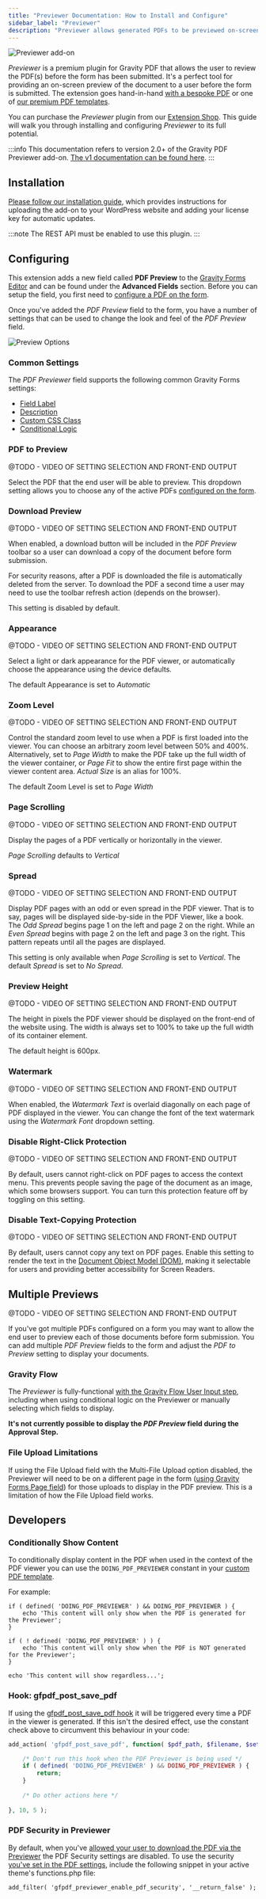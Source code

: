 ```yaml
---
title: "Previewer Documentation: How to Install and Configure"
sidebar_label: "Previewer"
description: "Previewer allows generated PDFs to be previewed on-screen before a Gravity Forms submission. It includes live reloading and watermark support."
---
```


![Previewer add-on](https://resources.gravitypdf.com/uploads/edd/2017/08/cover-artwork-1.png)

*Previewer* is a premium plugin for Gravity PDF that allows the user to review the PDF(s) before the form has been submitted. It's a perfect tool for providing an on-screen preview of the document to a user before the form is submitted. The extension goes hand-in-hand [with a bespoke PDF](https://gravitypdf.com/integration-services/) or one of [our premium PDF templates](https://gravitypdf.com/store/#templates).

You can purchase the *Previewer* plugin from our [Extension Shop](https://gravitypdf.com/shop/previewer-add-on/). This guide will walk you through installing and configuring *Previewer* to its full potential.

:::info
This documentation refers to version 2.0+ of the Gravity PDF Previewer add-on. [The v1 documentation can be found here](../../v5/shop-plugin-previewer-add-on.md). 
:::

## Installation 

[Please follow our installation guide](installing-upgrading-extensions.md), which provides instructions for uploading the add-on to your WordPress website and adding your license key for automatic updates.

:::note
The REST API must be enabled to use this plugin.
:::

## Configuring 

This extension adds a new field called **PDF Preview** to the [Gravity Forms Editor](https://docs.gravityforms.com/create-a-new-form/) and can be found under the **Advanced Fields** section. Before you can setup the field, you first need to [configure a PDF on the form](../users/setup-pdf.md).

Once you've added the *PDF Preview* field to the form, you have a number of settings that can be used to change the look and feel of the _PDF Preview_ field.

![Preview Options](https://resources.gravitypdf.com/uploads/2022/03/v6.2-Previewer-Add-On.png)

### Common Settings

The *PDF Previewer* field supports the following common Gravity Forms settings:

- [Field Label](https://docs.gravityforms.com/common-field-settings/#h-field-label)
- [Description](https://docs.gravityforms.com/common-field-settings/#h-description)
- [Custom CSS Class](https://docs.gravityforms.com/common-field-settings/#h-custom-css-class)
- [Conditional Logic](https://docs.gravityforms.com/common-field-settings/#h-conditional-logic-fly-out)

### PDF to Preview  

@TODO - VIDEO OF SETTING SELECTION AND FRONT-END OUTPUT

Select the PDF that the end user will be able to preview. This dropdown setting allows you to choose any of the active PDFs [configured on the form](../users/setup-pdf.md). 

### Download Preview

@TODO - VIDEO OF SETTING SELECTION AND FRONT-END OUTPUT

When enabled, a download button will be included in the _PDF Preview_ toolbar so a user can download a copy of the document before form submission.

For security reasons, after a PDF is downloaded the file is automatically deleted from the server. To download the PDF a second time a user may need to use the toolbar refresh action (depends on the browser).

This setting is disabled by default.

### Appearance

@TODO - VIDEO OF SETTING SELECTION AND FRONT-END OUTPUT

Select a light or dark appearance for the PDF viewer, or automatically choose the appearance using the device defaults.

The default Appearance is set to _Automatic_

### Zoom Level

@TODO - VIDEO OF SETTING SELECTION AND FRONT-END OUTPUT

Control the standard zoom level to use when a PDF is first loaded into the viewer. You can choose an arbitrary zoom level between 50% and 400%. Alternatively, set to _Page Width_ to make the PDF take up the full width of the viewer container, or _Page Fit_ to show the entire first page within the viewer content area. _Actual Size_ is an alias for 100%.

The default Zoom Level is set to _Page Width_

### Page Scrolling

@TODO - VIDEO OF SETTING SELECTION AND FRONT-END OUTPUT

Display the pages of a PDF vertically or horizontally in the viewer. 

_Page Scrolling_ defaults to _Vertical_

### Spread

@TODO - VIDEO OF SETTING SELECTION AND FRONT-END OUTPUT

Display PDF pages with an odd or even spread in the PDF viewer. That is to say, pages will be displayed side-by-side in the PDF Viewer, like a book. The _Odd Spread_ begins page 1 on the left and page 2 on the right. While an _Even Spread_ begins with page 2 on the left and page 3 on the right. This pattern repeats until all the pages are displayed.

This setting is only available when _Page Scrolling_ is set to _Vertical_. The default _Spread_ is set to _No Spread_.

### Preview Height

@TODO - VIDEO OF SETTING SELECTION AND FRONT-END OUTPUT

The height in pixels the PDF viewer should be displayed on the front-end of the website using. The width is always set to 100% to take up the full width of its container element.

The default height is 600px.

### Watermark

@TODO - VIDEO OF SETTING SELECTION AND FRONT-END OUTPUT

When enabled, the _Watermark Text_ is overlaid diagonally on each page of PDF displayed in the viewer. You can change the font of the text watermark using the _Watermark Font_ dropdown setting.

### Disable Right-Click Protection

@TODO - VIDEO OF SETTING SELECTION AND FRONT-END OUTPUT

By default, users cannot right-click on PDF pages to access the context menu. This prevents people saving the page of the document as an image, which some browsers support. You can turn this protection feature off by toggling on this setting.

### Disable Text-Copying Protection

@TODO - VIDEO OF SETTING SELECTION AND FRONT-END OUTPUT

By default, users cannot copy any text on PDF pages. Enable this setting to render the text in the [Document Object Model (DOM)](https://developer.mozilla.org/en-US/docs/Web/API/Document_Object_Model/Introduction), making it selectable for users and providing better accessibility for Screen Readers.

## Multiple Previews

@TODO - VIDEO OF SETTING SELECTION AND FRONT-END OUTPUT

If you've got multiple PDFs configured on a form you may want to allow the end user to preview each of those documents before form submission. You can add multiple *PDF Preview* fields to the form and adjust the _PDF to Preview_ setting to display your documents.

### Gravity Flow

The *Previewer* is fully-functional [with the Gravity Flow User Input step](https://gravityflow.io/?ref=12), including when using conditional logic on the Previewer or manually selecting which fields to display. 

**It's not currently possible to display the _PDF Preview_ field during the Approval Step.**

### File Upload Limitations 

If using the File Upload field with the Multi-File Upload option disabled, the Previewer will need to be on a different page in the form ([using Gravity Forms Page field](https://docs.gravityforms.com/page-break/)) for those uploads to display in the PDF preview. This is a limitation of how the File Upload field works.

## Developers 

### Conditionally Show Content 

To conditionally display content in the PDF when used in the context of the PDF viewer you can use the `DOING_PDF_PREVIEWER` constant in your [custom PDF template](../developers/first-custom-pdf.md). 

For example:

```
if ( defined( 'DOING_PDF_PREVIEWER' ) && DOING_PDF_PREVIEWER ) {
    echo 'This content will only show when the PDF is generated for the Previewer';
}

if ( ! defined( 'DOING_PDF_PREVIEWER' ) ) {
    echo 'This content will only show when the PDF is NOT generated for the Previewer';
}

echo 'This content will show regardless...';
```

### Hook: gfpdf_post_save_pdf

If using the [gfpdf_post_save_pdf hook](../developers/actions/gfpdf_post_save_pdf.md) it will be triggered every time a PDF in the viewer is generated. If this isn't the desired effect, use the constant check above to circumvent this behaviour in your code:

```php
add_action( 'gfpdf_post_save_pdf', function( $pdf_path, $filename, $settings, $entry, $form ) {

    /* Don't run this hook when the PDF Previewer is being used */
    if ( defined( 'DOING_PDF_PREVIEWER' ) && DOING_PDF_PREVIEWER ) {
        return;
    }
    
    /* Do other actions here */
    
}, 10, 5 );
```

### PDF Security in Previewer 

By default, when you've [allowed your user to download the PDF via the Previewer](previewer-add-on.md#download-preview) the PDF Security settings are disabled. To use the security [you've set in the PDF settings](../users/setup-pdf.md#enable-pdf-security), include the following snippet in your active theme's functions.php file:

```
add_filter( 'gfpdf_previewer_enable_pdf_security', '__return_false' );
```
